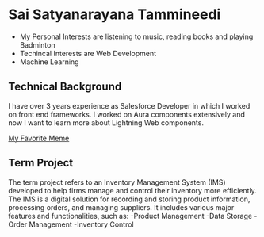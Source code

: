 # Sai Satyanarayana Tammineedi

  - My Personal Interests are listening to music, reading  books and 
playing Badminton
  - Techincal Interests are Web Development
  - Machine Learning
    
## Technical Background
I have over 3 years experience as Salesforce Developer in which I worked 
on front end frameworks. I worked on Aura components extensively and now I 
want to learn more about Lightning Web components.

[My Favorite 
Meme](https://i.pinimg.com/736x/4a/17/de/4a17de2149fefbb2146110c3d3a41db0.jpg)

## Term Project
The term project refers to an Inventory Management System (IMS) developed to help firms manage and control their inventory more efficiently. The IMS is a digital solution for recording and storing product information, processing orders, and managing suppliers. It includes various major features and functionalities, such as:
-Product Management
-Data Storage
-Order Management
-Inventory Control
